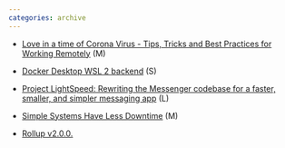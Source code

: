 ```yaml
---
categories: archive
---
```


- [Love in a time of Corona Virus - Tips, Tricks and Best Practices for Working Remotely](https://www.hanselman.com/blog/LoveInATimeOfCoronaVirusTipsTricksAndBestPracticesForWorkingRemotely.aspx "https://www.hanselman.com/blog/LoveInATimeOfCoronaVirusTipsTricksAndBestPracticesForWorkingRemotely.aspx") (M)

- [Docker Desktop WSL 2 backend](https://docs.docker.com/docker-for-windows/wsl-tech-preview/ "https://docs.docker.com/docker-for-windows/wsl-tech-preview/") (S)

- [Project LightSpeed: Rewriting the Messenger codebase for a faster, smaller, and simpler messaging app](https://engineering.fb.com/data-infrastructure/messenger/ "https://engineering.fb.com/data-infrastructure/messenger/") (L)

- [Simple Systems Have Less Downtime](https://www.gkogan.co/blog/simple-systems/ "https://www.gkogan.co/blog/simple-systems/") (M)

- [Rollup v2.0.0.](https://github.com/rollup/rollup/releases/tag/v2.0.0 "https://github.com/rollup/rollup/releases/tag/v2.0.0")
